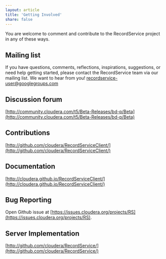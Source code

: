 ```yaml
---
layout: article
title: 'Getting Involved'
share: false
---
```


You are welcome to comment and contribute to the RecordService project in any of these ways.

## Mailing list

If you have questions, comments, reflections, inspirations, suggestions, or need help getting started, please contact the RecordService team via our mailing list. We want to hear from you!
 [recordservice-user@googlegroups.com](https://groups.google.com/forum/#!forum/recordservice-user)

## Discussion forum

[http://community.cloudera.com/t5/Beta-Releases/bd-p/Beta](http://community.cloudera.com/t5/Beta-Releases/bd-p/Beta)

## Contributions

[http://github.com/cloudera/RecordServiceClient/](http://github.com/cloudera/RecordServiceClient/)

## Documentation

[http://cloudera.github.io/RecordServiceClient/](http://cloudera.github.io/RecordServiceClient/)

## Bug Reporting 
Open Github issue at [https://issues.cloudera.org/projects/RS](https://issues.cloudera.org/projects/RS).

## Server Implementation

[http://github.com/cloudera/RecordService/](http://github.com/cloudera/RecordService/)
